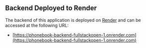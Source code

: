 ## Backend Deployed to Render

The backend of this application is deployed on [Render](https://render.com/) and can be accessed at the following URL:

- [https://phonebook-backend-fullstackopen-1.onrender.com](https://phonebook-backend-fullstackopen-1.onrender.com)